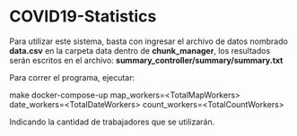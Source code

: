 # COVID19-Statistics

Para utilizar este sistema, basta con ingresar el archivo de datos nombrado **data.csv** en la carpeta data dentro de **chunk_manager**, los resultados serán escritos en el archivo: **summary_controller/summary/summary.txt**

Para correr el programa, ejecutar:

make docker-compose-up map_workers=$<$TotalMapWorkers$>$ date_workers=$<$TotalDateWorkers$>$ count_workers=$<$TotalCountWorkers$>$

Indicando la cantidad de trabajadores que se utilizarán.